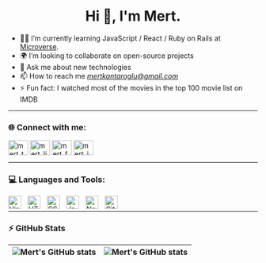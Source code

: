 <h1 align="center">Hi 👋, I'm Mert.</h1>

- :man_technologist: I’m currently learning JavaScript / React / Ruby on Rails at [Microverse](https://github.com/microverseinc).
- 🌍 I’m looking to collaborate on open-source projects
- 💬 Ask me about new technologies
- 📫 How to reach me *mertkantaroglu@gmail.com*
- ⚡ Fun fact: I watched most of the movies in the top 100 movie list on IMDB

---

### :globe_with_meridians:	 Connect with me:

<p align="left">
<a href="https://twitter.com/aranelluinwe" target="_blank"><img align="center" src="https://raw.githubusercontent.com/rahuldkjain/github-profile-readme-generator/master/src/images/icons/Social/twitter.svg" alt="mert_twitter" height="30" width="40" /></a>
<a href="https://linkedin.com/in/mert-kantaroglu" target="_blank"><img align="center" src="https://raw.githubusercontent.com/rahuldkjain/github-profile-readme-generator/master/src/images/icons/Social/linked-in-alt.svg" alt="mert_linkedin" height="30" width="40" /></a>
<a href="https://www.facebook.com/mertkantaroglu" target="_blank"><img align="center" src="https://raw.githubusercontent.com/rahuldkjain/github-profile-readme-generator/master/src/images/icons/Social/facebook.svg" alt="mert_fb" height="30" width="40" /></a>
<a href="https://instagram.com/mrt_kntrglu/" target="_blank"><img align="center" src="https://raw.githubusercontent.com/rahuldkjain/github-profile-readme-generator/master/src/images/icons/Social/instagram.svg" alt="mert_instagram" height="30" width="40" /></a>
</p>

---

### :computer:  Languages and Tools:

<img align="left" alt="Visual Studio Code" width="26px" src="https://cdn.jsdelivr.net/gh/devicons/devicon/icons/vscode/vscode-original.svg" style="padding-right:10px;" />
<img align="left" alt="HTML5" width="26px" src="https://cdn.jsdelivr.net/gh/devicons/devicon/icons/html5/html5-original.svg" style="padding-right:10px;" />
<img align="left" alt="CSS3" width="26px" src="https://cdn.jsdelivr.net/gh/devicons/devicon/icons/css3/css3-original.svg" style="padding-right:10px;" />
<img align="left" alt="JavaScript" width="26px" src="https://cdn.jsdelivr.net/gh/devicons/devicon/icons/javascript/javascript-original.svg" style="padding-right:10px;" />
<img align="left" alt="Node.js" width="26px" src="https://cdn.jsdelivr.net/gh/devicons/devicon/icons/nodejs/nodejs-original.svg" style="padding-right:10px;" />
<img align="left" alt="Git" width="26px" src="https://cdn.jsdelivr.net/gh/devicons/devicon/icons/git/git-original.svg" style="padding-right:10px;" />

<br />

---
### :zap:  GitHub Stats 

| <img align="center" src="https://github-readme-stats.vercel.app/api?username=mertkantaroglu&show_icons=true&include_all_commits=true&hide_border=true" alt="Mert's GitHub stats" /> | <img align="center" src="https://github-readme-stats.vercel.app/api/top-langs/?username=mertkantaroglu&langs_count=8&layout=compact&hide_border=true" alt="Mert's GitHub stats" /> |
| ------------- | ------------- |

<p align="left"> <img src="https://komarev.com/ghpvc/?username=mertkantaroglu&label=Profile%20views&color=0e75b6&style=flat" alt="" /> </p>
